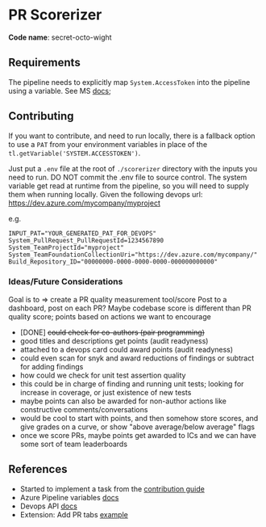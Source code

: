
# PR Scorerizer 
**Code name**: secret-octo-wight

## Requirements
The pipeline needs to explicitly map `System.AccessToken` into the pipeline using a variable. See MS [docs](https://learn.microsoft.com/en-us/azure/devops/pipelines/build/variables?view=azure-devops&tabs=yaml#systemaccesstoken);


## Contributing
If you want to contribute, and need to run locally, there is a fallback option to use a `PAT` from your environment variables in place of the `tl.getVariable('SYSTEM.ACCESSTOKEN')`.

Just put a `.env` file at the root of `./scorerizer` directory with the inputs you need to run. 
DO NOT commit the .env file to source control. The system variable get read at runtime from the pipeline, so you will need to supply them when running locally. Given the following devops url: https://dev.azure.com/mycompany/myproject

e.g.
```
INPUT_PAT="YOUR_GENERATED_PAT_FOR_DEVOPS"
System_PullRequest_PullRequestId=1234567890
System_TeamProjectId="myproject"
System_TeamFoundationCollectionUri="https://dev.azure.com/mycompany/"
Build_Repository_ID="00000000-0000-0000-0000-000000000000"
```


### Ideas/Future Considerations

Goal is to => create a PR quality measurement tool/score
Post to a dashboard, post on each PR? Maybe codebase score is different than PR quality score; points based on actions we want to encourage

- [DONE] ~~could check for co-authors (pair programming)~~
- good titles and descriptions get points (audit readyness)
- attached to a devops card could award points (audit readyness)
- could even scan for snyk and award reductions of findings or subtract for adding findings
- how could we check for unit test assertion quality 
- this could be in charge of finding and running unit tests; looking for increase in coverage, or just existence of new tests
- maybe points can also be awarded for non-author actions like constructive comments/conversations
- would be cool to start with points, and then somehow store scores, and give grades on a curve, or show "above average/below  average" flags
- once we score PRs, maybe points get awarded to ICs and we can have some sort of team leaderboards

## References
- Started to implement a task from the [contribution guide](https://learn.microsoft.com/en-us/azure/devops/extend/develop/add-build-task)
- Azure Pipeline variables [docs](https://learn.microsoft.com/en-us/azure/devops/pipelines/build/variables?view=azure-devops&tabs=yaml)
- Devops API [docs](https://learn.microsoft.com/en-us/rest/api/azure/devops/git/pull-requests/get-pull-request-by-id?view=azure-devops-rest-7.1&tabs=HTTP)
- Extension: Add PR tabs [example](https://github.com/microsoft/azure-devops-extension-sample/tree/master/src/Samples/pr-tabs)
